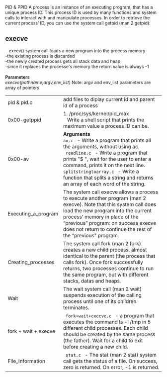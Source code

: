 PID & PPID
A process is an instance of an executing program, that has a unique process ID. This process ID is used by many functions and system calls to interact with and manipulate processes. In order to retrieve the current process’ ID, you can use the system call getpid (man 2 getpid):

<h2>execve </h2>
<p>&nbsp;&nbsp; execv() system call  loads a new program into the process memory <br/> -the existing process is discarded <br/> -the newly created process  gets all stack data and heap <br/> -since it replaces the processe's memory the return value is always -1 <br/> <br/> <b> Parameters</b> <br/> <i> execve(pathname,argv,env_list) </i> Note: argv and env_list parameters are array of pointers </p>
<div>
<table>
<tr>
	<td> pid & pid.c </td>
	<td> add files to diplay current id and parent id of a process </td>
</tr>

<tr>                                                                                                                                                                                           
        <td> 0x00-getppid </td>                                                                                                                                                                 
        <td> 1. /proc/sys/kernel/pid_max
	<br/> &nbsp; &nbsp;Write a shell script that prints the maximum value a process ID can be. </td>                                                                                                                   
</tr> 
<tr>                                                                                                                                                                                           
        <td> 0x00-av </td>                                                                                                                                                                 
        <td> <b>Arguments</b> <br/> <code>av.c </code> - Write a program that prints all the arguments, without using ac.
 	 		<br/>	<code> readline.c </code> - Write a program that prints "$ ", wait for the user to enter a command, prints it on the next line.
			<br/>  <code>splitstringtoarray.c </code> - Write a function that splits a string and returns an array of each word of the string.

</td>                                                                                                                   
</tr>

<tr>                                                                                                                                                                                           
        <td> Executing_a_program </td>                                                                                                                                                                 
        <td> The system call execve allows a process to execute another program (man 2 execve). Note that this system call does load the new program into the current process’ memory in place of the “previous” program: on success execve does not return to continue the rest of the “previous” program. </td>                                                                                                                   
</tr>  

<tr>                                                                                                                                                                                           
        <td> Creating_processes </td>                                                                                                                                                                 
        <td> The system call fork (man 2 fork) creates a new child process, almost identical to the parent (the process that calls fork). Once fork successfully returns, two processes continue to run the same program, but with different stacks, datas and heaps. </td>                                                                                                                   
</tr> 

<tr>                                                                                                                                                                                           
        <td> Wait </td>                                                                                                                                                                 
        <td> The wait system call (man 2 wait) suspends execution of the calling process until one of its children terminates. </td>                                                                                                                   
</tr> 

<tr>                                                                                                                                                                                           
        <td> fork + wait + execve </td>                                                                                                                                                                        
        <td> <code> fork+wait+execve.c </code> - a program that executes the command ls -l /tmp in 5 different child processes. Each child should be created by the same process (the father). Wait for a child to exit before creating a new child. </td>                                                           
                                                                                                                                                                                               
</tr>

<tr>                                                                                                                                                                                           
        <td> File_Information </td>                                                                                                                                                                        
        <td> <code> stat.c </code> - The stat (man 2 stat) system call gets the status of a file. On success, zero is returned. On error, -1 is returned. </td>                                                           
                                                                                                                                                                                               
</tr> 

</table>
</div>
